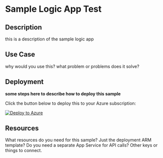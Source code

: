 # Sample Logic App Test

## Description
this is a description of the sample logic app

## Use Case
why would you use this? what problem or problems does it solve?

## Deployment

**some steps here to describe how to deploy this sample**

Click the button below to deploy this to your Azure subscription:

[![Deploy to Azure](https://aka.ms/deploytoazurebutton)](https://portal.azure.com/#create/Microsoft.Template/uri/https%3A%2F%2Fraw.githubusercontent.com%2FDavidHoerster%2FEntraIDGovernance-Training%2Fext-repo%2FCustomExtensionSamples%2FSample1%2Fsample1.json)

## Resources

What resources do you need for this sample? Just the deployment ARM template? Do you need a separate App Service for API calls? Other keys or things to connect.